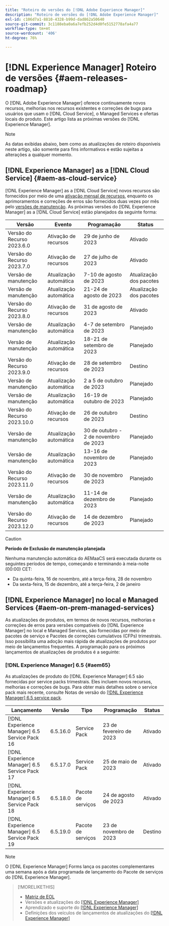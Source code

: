 ```yaml
---
title: "Roteiro de versões do [!DNL Adobe Experience Manager]"
description: "Roteiro de versões do [!DNL Adobe Experience Manager]"
exl-id: c106d7a1-8810-4328-b99d-dad862a50640
source-git-commit: 3c1188eba0a6a7efb252d4d0fe5152778afa4a77
workflow-type: tm+mt
source-wordcount: '406'
ht-degree: 76%

---
```


# [!DNL Experience Manager] Roteiro de versões {#aem-releases-roadmap}

O [!DNL Adobe Experience Manager] oferece continuamente novos recursos, melhorias nos recursos existentes e correções de bugs para usuários que usam o [!DNL Cloud Service], o Managed Services e ofertas locais do produto. Este artigo lista as próximas versões do [!DNL Experience Manager].

>[!NOTE]
>
>As datas exibidas abaixo, bem como as atualizações de roteiro disponíveis neste artigo, são somente para fins informativos e estão sujeitas a alterações a qualquer momento.

## [!DNL Experience Manager] as a [!DNL Cloud Service] {#aem-as-cloud-service}

[!DNL Experience Manager] as a [!DNL Cloud Service] novos recursos são fornecidos por meio de uma [ativação mensal de recursos](https://experienceleague.adobe.com/docs/experience-manager-cloud-service/content/release-notes/release-notes/release-notes-current.html?lang=pt-BR), enquanto os aprimoramentos e correções de erros são fornecidos duas vezes por mês pelo [versões de manutenção](https://experienceleague.adobe.com/docs/experience-manager-cloud-service/content/release-notes/maintenance/latest.html?lang=pt-BR).
As próximas versões do [!DNL Experience Manager] as a [!DNL Cloud Service] estão planejados da seguinte forma:

| Versão | Evento | Programação | Status |
|---|---|---|---|
| Versão do Recurso 2023.6.0 | Ativação de recursos | 29 de junho de 2023 | Ativado |
| Versão do Recurso 2023.7.0 | Ativação de recursos | 27 de julho de 2023 | Ativado |
| Versão de manutenção | Atualização automática | 7-10 de agosto de 2023 | Atualização dos pacotes   |
| Versão de manutenção | Atualização automática | 21-24 de agosto de 2023 | Atualização dos pacotes   |
| Versão do Recurso 2023.8.0 | Ativação de recursos | 31 de agosto de 2023 | Ativado |
| Versão de manutenção | Atualização automática | 4-7 de setembro de 2023 | Planejado |
| Versão de manutenção | Atualização automática | 18-21 de setembro de 2023 | Planejado |
| Versão do Recurso 2023.9.0 | Ativação de recursos | 28 de setembro de 2023 | Destino |
| Versão de manutenção | Atualização automática | 2 a 5 de outubro de 2023 | Planejado |
| Versão de manutenção | Atualização automática | 16-19 de outubro de 2023 | Planejado |
| Versão do Recurso 2023.10.0 | Ativação de recursos | 26 de outubro de 2023 | Destino |
| Versão de manutenção | Atualização automática | 30 de outubro - 2 de novembro de 2023 | Planejado |
| Versão de manutenção | Atualização automática | 13-16 de novembro de 2023 | Planejado |
| Versão do Recurso 2023.11.0 | Ativação de recursos | 30 de novembro de 2023 | Planejado |
| Versão de manutenção | Atualização automática | 11-14 de dezembro de 2023 | Planejado |
| Versão do Recurso 2023.12.0 | Ativação de recursos | 14 de dezembro de 2023 | Planejado |

>[!CAUTION]
>
>**Período de Exclusão de manutenção planejada**
>
> Nenhuma manutenção automática do AEMaaCS será executada durante os seguintes períodos de tempo, começando e terminando à meia-noite (00:00) CET:
>
>* Da quinta-feira, 16 de novembro, até a terça-feira, 28 de novembro
>* Da sexta-feira, 15 de dezembro, até a terça-feira, 2 de janeiro

## [!DNL Experience Manager] no local e Managed Services {#aem-on-prem-managed-services}

As atualizações de produtos, em termos de novos recursos, melhorias e correções de erros para versões compatíveis do [!DNL Experience Manager] no local e Managed Services, são fornecidas por meio de pacotes de serviço e Pacotes de correções cumulativos (CFPs) trimestrais. Isso possibilita uma adoção mais rápida de atualizações de produtos por meio de lançamentos frequentes. A programação para os próximos lançamentos de atualizações de produtos é a seguinte:

### [!DNL Experience Manager] 6.5 {#aem65}

As atualizações de produto do [!DNL Experience Manager] 6.5 são fornecidas por service packs trimestrais. Eles incluem novos recursos, melhorias e correções de bugs. Para obter mais detalhes sobre o service pack mais recente, consulte Notas de versão do [[!DNL Experience Manager] 6.5 service pack](https://experienceleague.adobe.com/docs/experience-manager-65/release-notes/release-notes.html?lang=pt-BR).

| Lançamento | Versão | Tipo | Programação | Status |
|---|---|---|---|---|
| [!DNL Experience Manager] 6.5 Service Pack 16 | 6.5.16.0 | Service Pack | 23 de fevereiro de 2023 | Ativado |
| [!DNL Experience Manager] 6.5 Service Pack 17 | 6.5.17.0 | Service Pack | 25 de maio de 2023 | Ativado |
| [!DNL Experience Manager] 6.5 Service Pack 18 | 6.5.18.0 | Pacote de serviços | 24 de agosto de 2023 | Ativado |
| [!DNL Experience Manager] 6.5 Service Pack 19 | 6.5.19.0 | Pacote de serviços | 23 de novembro de 2023 | Destino |

>[!NOTE]
>
>O [!DNL Experience Manager] Forms lança os pacotes complementares uma semana após a data programada de lançamento do Pacote de serviços do [!DNL Experience Manager].

>[!MORELIKETHIS]
>
>* [Matriz de EOL](https://helpx.adobe.com/br/support/programs/eol-matrix.html)
>* Versões e atualizações do [[!DNL Experience Manager] ](https://experienceleague.adobe.com/docs/experience-manager-release-information/aem-release-updates/aem-releases-updates.html?lang=pt-BR)
>* Aprendizado e suporte do [[!DNL Experience Manager] ](https://experienceleague.adobe.com/docs/experience-manager-cloud-service.html?lang=pt-BR)
>* Definições dos veículos de lançamentos de atualizações do [[!DNL Experience Manager] ](/help/using/update-release-vehicle-definitions.md)
